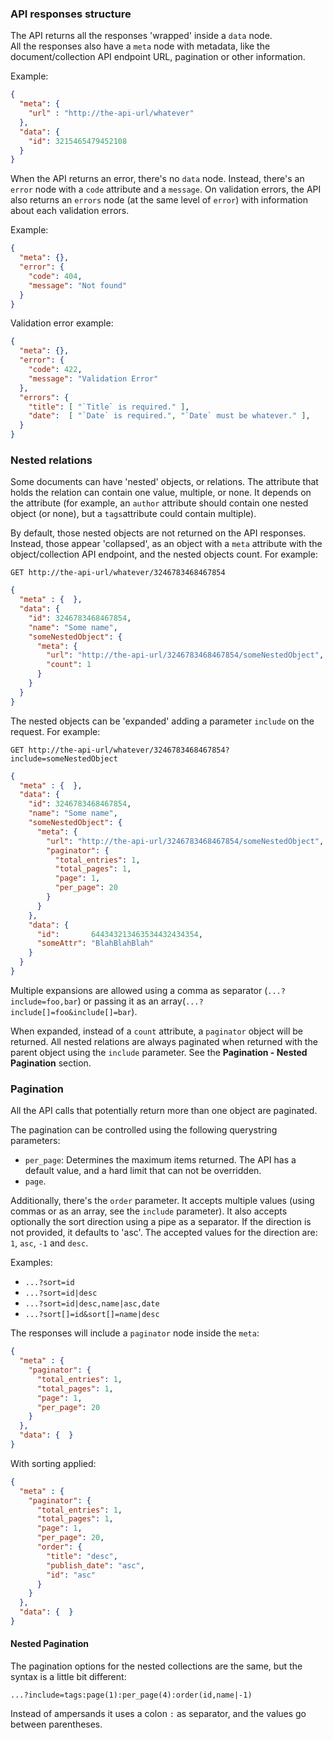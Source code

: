 ### API responses structure

The API returns all the responses 'wrapped' inside a `data` node.  
All the responses also have a `meta` node with metadata, like the document/collection API endpoint URL, pagination or other information.

Example:

```json
{
  "meta": {
    "url" : "http://the-api-url/whatever"
  },
  "data": {
    "id": 3215465479452108
  }
}
```

When the API returns an error, there's no `data` node. Instead, there's an `error` node with a `code` attribute and a `message`. On validation errors, the API also returns an `errors` node (at the same level of `error`) with information about each validation errors.

Example:

```json
{
  "meta": {},
  "error": {
    "code": 404,
    "message": "Not found"
  }
}
```

Validation error example:

```json
{
  "meta": {},
  "error": {
    "code": 422,
    "message": "Validation Error"
  },
  "errors": {
    "title": [ "`Title` is required." ],
    "date":  [ "`Date` is required.", "`Date` must be whatever." ],
  }
}
```

### Nested relations

Some documents can have 'nested' objects, or relations. The attribute that holds the relation can contain one value, multiple, or none. It depends on the attribute (for example, an `author` attribute should contain one nested object (or none), but a `tags`attribute could contain multiple).

By default, those nested objects are not returned on the API responses. Instead, those appear 'collapsed', as an object with a `meta` attribute with the object/collection API endpoint, and the nested objects count. For example:

`GET http://the-api-url/whatever/3246783468467854`

```json
{
  "meta" : {  },
  "data": {
    "id": 3246783468467854,
    "name": "Some name",
    "someNestedObject": {
      "meta": {
        "url": "http://the-api-url/3246783468467854/someNestedObject",
        "count": 1
      }
    }
  }
}
```

The nested objects can be 'expanded' adding a parameter `include` on the request. For example:

`GET http://the-api-url/whatever/3246783468467854?include=someNestedObject`

```json
{
  "meta" : {  },
  "data": {
    "id": 3246783468467854,
    "name": "Some name",
    "someNestedObject": {
      "meta": {
        "url": "http://the-api-url/3246783468467854/someNestedObject",
        "paginator": {
          "total_entries": 1,
          "total_pages": 1,
          "page": 1,
          "per_page": 20
        }
      }
    },
    "data": {
      "id":       644343213463534432434354,
      "someAttr": "BlahBlahBlah"
    }
  }
}
```

Multiple expansions are allowed using a comma as separator (`...?include=foo,bar`) or passing it as an array(`...?include[]=foo&include[]=bar`).

When expanded, instead of a `count` attribute, a `paginator` object will be returned. All nested relations are always paginated when returned with the parent object using the `include` parameter. See the **Pagination - Nested Pagination** section.


### Pagination

All the API calls that potentially return more than one object are paginated.

The pagination can be controlled using the following querystring parameters:

- `per_page`: Determines the maximum items returned. The API has a default value, and a hard limit that can not be overridden.
- `page`.

Additionally, there's the `order` parameter. It accepts multiple values (using commas or as an array, see the `include` parameter). It also accepts optionally the sort direction using a pipe as a separator. If the direction is not provided, it defaults to 'asc'. The accepted values for the direction are: `1`, `asc`, `-1` and `desc`.

Examples:

- `...?sort=id`
- `...?sort=id|desc`
- `...?sort=id|desc,name|asc,date`
- `...?sort[]=id&sort[]=name|desc`

The responses will include a `paginator` node inside the `meta`:

```json
{
  "meta" : {
    "paginator": {
      "total_entries": 1,
      "total_pages": 1,
      "page": 1,
      "per_page": 20
    }
  },
  "data": {  }
}
```

With sorting applied:

```json
{
  "meta" : {
    "paginator": {
      "total_entries": 1,
      "total_pages": 1,
      "page": 1,
      "per_page": 20,
      "order": {
        "title": "desc",
        "publish_date": "asc",
        "id": "asc"
      }
    }
  },
  "data": {  }
}
```


#### Nested Pagination

The pagination options for the nested collections are the same, but the syntax is a little bit different:

`...?include=tags:page(1):per_page(4):order(id,name|-1)`

Instead of ampersands it uses a colon `:` as separator, and the values go between parentheses.
